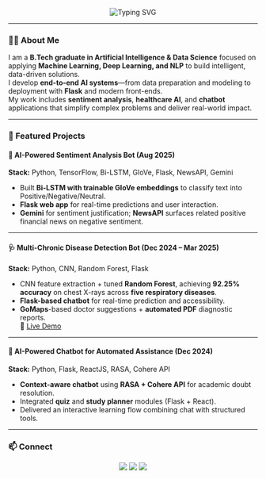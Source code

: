 <!-- Profile README -->

<!-- Typing animation header (subtle, professional) -->
<p align="center">
  <img src="https://readme-typing-svg.herokuapp.com?size=24&center=true&vCenter=true&width=700&lines=I'm+M+Bhargav+Vijay;AI+%26+Data+Science+enthusiasist;Turning+Data+into+Insights" alt="Typing SVG" />
</p>

---

### 👨‍💻 About Me
I am a **B.Tech graduate in Artificial Intelligence & Data Science** focused on applying **Machine Learning, Deep Learning, and NLP** to build intelligent, data-driven solutions.  
I develop **end-to-end AI systems**—from data preparation and modeling to deployment with **Flask** and modern front-ends.  
My work includes **sentiment analysis**, **healthcare AI**, and **chatbot** applications that simplify complex problems and deliver real-world impact.

---

### 🚀 Featured Projects

#### 📰 AI-Powered Sentiment Analysis Bot (Aug 2025)
**Stack:** Python, TensorFlow, Bi-LSTM, GloVe, Flask, NewsAPI, Gemini  
- Built **Bi-LSTM with trainable GloVe embeddings** to classify text into Positive/Negative/Neutral.  
- **Flask web app** for real-time predictions and user interaction.  
- **Gemini** for sentiment justification; **NewsAPI** surfaces related positive financial news on negative sentiment.

---
#### 🩺 Multi-Chronic Disease Detection Bot (Dec 2024 – Mar 2025)
**Stack:** Python, CNN, Random Forest, Flask  
- CNN feature extraction + tuned **Random Forest**, achieving **92.25% accuracy** on chest X-rays across **five respiratory diseases**.  
- **Flask-based chatbot** for real-time prediction and accessibility.  
- **GoMaps**-based doctor suggestions + **automated PDF** diagnostic reports.  
🔗 [Live Demo](https://multi-chronic-disease-detection-bot.onrender.com/) 

---

#### 🤖 AI-Powered Chatbot for Automated Assistance (Dec 2024)
**Stack:** Python, Flask, ReactJS, RASA, Cohere API  
- **Context-aware chatbot** using **RASA + Cohere API** for academic doubt resolution.  
- Integrated **quiz** and **study planner** modules (Flask + React).  
- Delivered an interactive learning flow combining chat with structured tools.

---

### 📫 Connect
<p align="center">
  <a href="mailto:bhargavvijaymaddugaru@gmail.com"><img src="https://img.shields.io/badge/Email-bhargavvijaymaddugaru%40gmail.com-D14836?style=for-the-badge&logo=gmail&logoColor=white" /></a>
  <a href="https://www.linkedin.com/in/maddugarubhargav"><img src="https://img.shields.io/badge/LinkedIn-maddugarubhargav-0077B5?style=for-the-badge&logo=linkedin&logoColor=white" /></a>
  <a href="https://github.com/maddugarubhargavvijay"><img src="https://img.shields.io/badge/GitHub-maddugarubhargavvijay-181717?style=for-the-badge&logo=github&logoColor=white" /></a>
</p>
